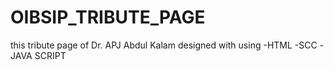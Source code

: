 # OIBSIP_TRIBUTE_PAGE
this tribute page of Dr. APJ Abdul Kalam designed with using 
-HTML
-SCC
-JAVA SCRIPT
